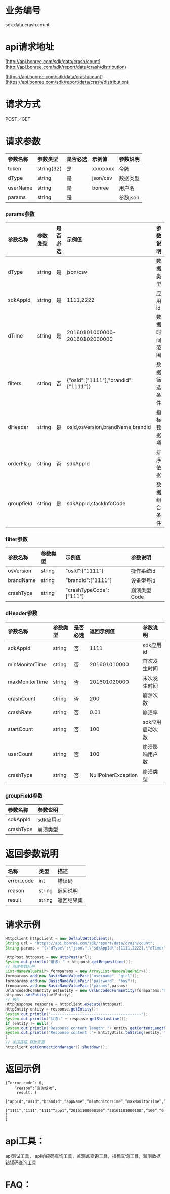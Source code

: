 # 业务编号

sdk.data.crash.count

# api请求地址

[http://api.bonree.com/sdk/data/crash/count](http://api.bonree.com/sdk/report/data/crash/distribution)

[https://api.bonree.com/sdk/data/crash/count](https://api.bonree.com/sdk/report/data/crash/distribution)

# 请求方式

POST／GET

# 请求参数

| 参数名称 | 参数类型 | 是否必选 | 示例值 | 参数说明 |
| :--- | :--- | :--- | :--- | :--- |
| token | string\(32\) | 是 | xxxxxxxx | 令牌 |
| dType | string | 是 | json/csv | 数据类型 |
| userName | string | 是 | bonree | 用户名 |
| params | string | 是 |  | 参数json |

### params参数

| 参数名称 | 参数类型 | 是否必选 | 示例值 | 参数说明 |
| :--- | :--- | :--- | :--- | :--- |
| dType | string | 是 | json/csv | 数据类型 |
| sdkAppId | string | 是 | 1111,2222 | 应用id |
| dTime | string | 是 | 20160101000000-20160102000000 | 数据时间范围 |
| filters | string | 否 | {"osId":\["1111"\],"brandId":\["1111"\]} | 数据筛选条件 |
| dHeader | string | 是 | osId,osVersion,brandName,brandId | 指标数据项 |
| orderFlag | string | 否 | sdkAppId | 排序依据 |
| groupfield | string | 是 | sdkAppId,stackInfoCode | 数据组合条件 |

### filter参数

| 参数名称 | 参数类型 | 示例值 | 参数说明 |
| :--- | :--- | :--- | :--- |
| osVersion | string | "osId":\["1111"\] | 操作系统id |
| brandName | string | "brandId":\["1111"\] | 设备型号id |
| crashType | string | "crashTypeCode":\["111"\] | 崩溃类型Code |

### dHeader参数

| 参数名称 | 参数类型 | 是否必选 | 返回示例值 | 参数说明 |
| :--- | :--- | :--- | :--- | :--- |
| sdkAppId | string | 否 | 1111 | sdk应用id |
| minMonitorTime | string | 否 | 201601010000 | 首次发生时间 |
| maxMonitorTime | string | 否 | 201601020000 | 末次发生时间 |
| crashCount | string | 否 | 200 | 崩溃次数 |
| crashRate | string | 否 | 0.01 | 崩溃率 |
| startCount | string | 否 | 100 | sdk应用启动次数 |
| userCount | string | 否 | 100 | 崩溃影响用户数 |
| crashType | string | 否 | NullPoinerException | 崩溃类型 |

### groupField参数

| 参数名称 | 参数说明 |
| :--- | :--- |
| sdkAppId | sdk应用id |
| crashType | 崩溃类型 |

# 返回参数说明

| 名称 | 类型 | 描述 |
| :--- | :--- | :--- |
| error\_code | int | 错误码 |
| reason | string | 返回说明 |
| result | string | 返回结果集 |

# 请求示例

```java
HttpClient httpclient = new DefaultHttpClient();
String url = "https://api.bonree.com/sdk/report/data/crash/count";
String params = "{\"dType\":\"json\",\"sdkAppId\":[1111,2222],\"dTime\":\"20160101000000-20160102000000\",\"dHeader\":[\"osId\",\"osVersion\",\"brandName\",\"brandId\"],\"filter\":{\"osId\":[\"1111\"],\"brandId\":[\"1111\"]},\"orderFlag\":[\"appId\"],\"groupfield\":[\"appId\",\"stackInfoCode\"]}}";

HttpPost httppost = new HttpPost(url);
System.out.println("请求: " + httppost.getRequestLine());
// 创建参数队列
List<NameValuePair> formparams = new ArrayList<NameValuePair>();
formparams.add(new BasicNameValuePair("username", "girl"));
formparams.add(new BasicNameValuePair("password", "boy"));
fromparams.add(new BasicNameValuePair("params",params)
UrlEncodedFormEntity uefEntity = new UrlEncodedFormEntity(formparams,"UTF-8");
httppost.setEntity(uefEntity);
// 执行
HttpResponse response = httpclient.execute(httppost);
HttpEntity entity = response.getEntity();
System.out.println("----------------------------------------");
System.out.println("状态:" + response.getStatusLine());
if (entity != null) {
System.out.println("Response content length: "+ entity.getContentLength());
System.out.println("Response content :"+ EntityUtils.toString(entity, "UTF-8"));
}
// 关闭连接,释放资源
httpclient.getConnectionManager().shutdown();
```

# 返回示例

```
{“error_code”: 0,
    “reason”:”查询成功”,
     result: [
              ["appId","osId","brandId",“appName”,”minMonitorTime”,”maxMonitorTime”,”crashCount”,”crashRate”,”userCount”],
              ["1111","1111","1111"“app1”,”20161100000100”,”20161101000100”,”100”,”0.01”,“1”]
]
}
```

# api工具：

api测试工具， api响应码查询工具，监测点查询工具，指标查询工具，监测数据错误码查询工具

# FAQ：



